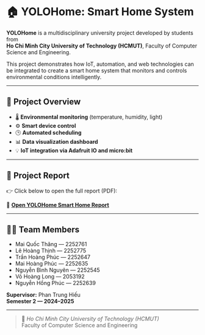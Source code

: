 # 🏠 YOLOHome: Smart Home System

**YOLOHome** is a multidisciplinary university project developed by students from  
**Ho Chi Minh City University of Technology (HCMUT)**, Faculty of Computer Science and Engineering.

This project demonstrates how IoT, automation, and web technologies can be integrated to create a smart home system that monitors and controls environmental conditions intelligently.

---

## 📘 Project Overview
- 🌡️ **Environmental monitoring** (temperature, humidity, light)
- ⚙️ **Smart device control**
- 🕒 **Automated scheduling**
- 📊 **Data visualization dashboard**
- 💡 **IoT integration via Adafruit IO and micro:bit**

---

## 📄 Project Report
👉 Click below to open the full report (PDF):

📂 **[Open YOLOHome Smart Home Report](docs/REPORT%20MULTIDISCIPLINARYPROJECT%20YOLOHOMESMARTHOME.pdf)**


---

## 👨‍💻 Team Members
- Mai Quốc Thăng — 2252761  
- Lê Hoàng Thịnh — 2252775  
- Trần Hoàng Phúc — 2252647  
- Mai Hoàng Phúc — 2252635  
- Nguyễn Bình Nguyên — 2252545  
- Võ Hoàng Long — 2053192  
- Nguyễn Hồng Phúc — 2252639  

**Supervisor:** Phan Trung Hiếu  
**Semester 2 — 2024–2025**

---

> 📍 *Ho Chi Minh City University of Technology (HCMUT)*  
> Faculty of Computer Science and Engineering
